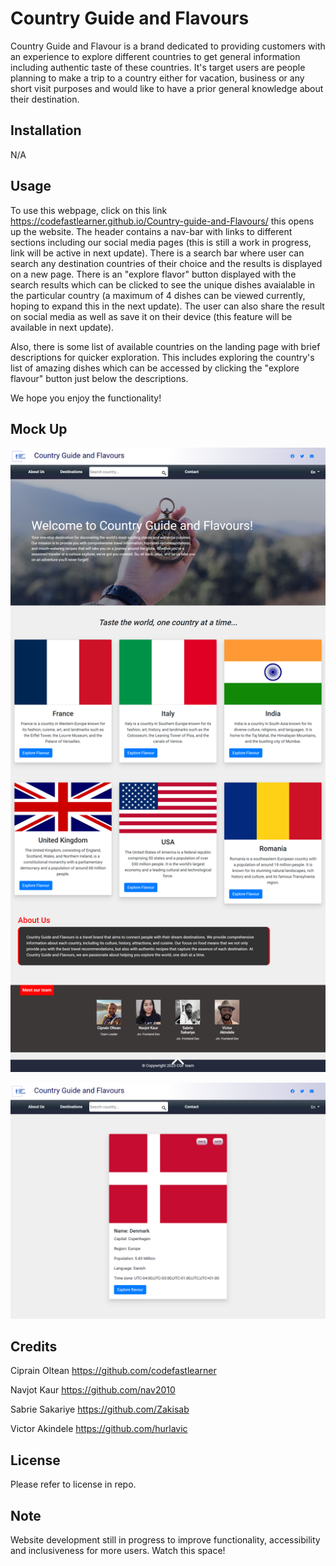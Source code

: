 # Country Guide and Flavours

Country Guide and Flavour is a brand dedicated to providing customers with an experience to explore different countries to get general information including authentic taste of these countries. It's target users are people planning to make a trip to a country either for vacation, business or any short visit purposes and would like to have a prior general knowledge about their destination.

## Installation
N/A

## Usage

To use this webpage, click on this link https://codefastlearner.github.io/Country-guide-and-Flavours/ this opens up the website. The header contains a nav-bar with links to different sections including our social media pages (this is still a work in progress, link will be active in next update). There is a search bar where user can search any destination countries of their choice and the results is displayed on a new page. There is an "explore flavor" button displayed with the search results which can be clicked to see the unique dishes avaialable in the particular country (a maximum of 4 dishes can be viewed currently, hoping to expand this in the next update). The user can also share the result on social media as well as save it on their device (this feature will be available in next update).

Also, there is some list of available countries on the landing page with brief descriptions for quicker exploration. This includes exploring the country's list of amazing dishes which can be accessed by clicking the "explore flavour" button just below the descriptions.

We hope you enjoy the functionality!

## Mock Up
![alt text](/assets/images/mockup1.png)

![alt text](/assets/images/mockup2.png)

## Credits

Ciprain Oltean  https://github.com/codefastlearner

Navjot Kaur  https://github.com/nav2010

Sabrie Sakariye https://github.com/Zakisab

Victor Akindele https://github.com/hurlavic

## License

Please refer to license in repo.

## Note

Website development still in progress to improve functionality, accessibility and inclusiveness for more users. Watch this space!




